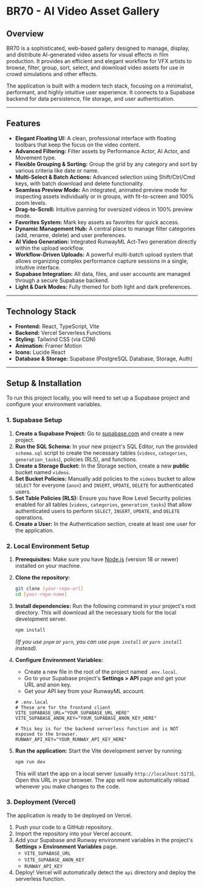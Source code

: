 # BR70 - AI Video Asset Gallery

## Overview

BR70 is a sophisticated, web-based gallery designed to manage, display, and distribute AI-generated video assets for visual effects in film production. It provides an efficient and elegant workflow for VFX artists to browse, filter, group, sort, select, and download video assets for use in crowd simulations and other effects.

The application is built with a modern tech stack, focusing on a minimalist, performant, and highly intuitive user experience. It connects to a Supabase backend for data persistence, file storage, and user authentication.

---

## Features

-   **Elegant Floating UI:** A clean, professional interface with floating toolbars that keep the focus on the video content.
-   **Advanced Filtering:** Filter assets by Performance Actor, AI Actor, and Movement type.
-   **Flexible Grouping & Sorting:** Group the grid by any category and sort by various criteria like date or name.
-   **Multi-Select & Batch Actions:** Advanced selection using Shift/Ctrl/Cmd keys, with batch download and delete functionality.
-   **Seamless Preview Mode:** An integrated, animated preview mode for inspecting assets individually or in groups, with fit-to-screen and 100% zoom levels.
-   **Drag-to-Scroll:** Intuitive panning for oversized videos in 100% preview mode.
-   **Favorites System:** Mark key assets as favorites for quick access.
-   **Dynamic Management Hub:** A central place to manage filter categories (add, rename, delete) and user preferences.
-   **AI Video Generation:** Integrated RunwayML Act-Two generation directly within the upload workflow.
-   **Workflow-Driven Uploads:** A powerful multi-batch upload system that allows organizing complex performance capture sessions in a single, intuitive interface.
-   **Supabase Integration:** All data, files, and user accounts are managed through a secure Supabase backend.
-   **Light & Dark Modes:** Fully themed for both light and dark preferences.

---

## Technology Stack

-   **Frontend:** React, TypeScript, Vite
-   **Backend:** Vercel Serverless Functions
-   **Styling:** Tailwind CSS (via CDN)
-   **Animation:** Framer Motion
-   **Icons:** Lucide React
-   **Database & Storage:** Supabase (PostgreSQL Database, Storage, Auth)

---

## Setup & Installation

To run this project locally, you will need to set up a Supabase project and configure your environment variables.

### 1. Supabase Setup

1.  **Create a Supabase Project:** Go to [supabase.com](https://supabase.com) and create a new project.
2.  **Run the SQL Schema:** In your new project's SQL Editor, run the provided `schema.sql` script to create the necessary tables (`videos`, `categories`, `generation_tasks`), policies (RLS), and functions.
3.  **Create a Storage Bucket:** In the Storage section, create a new **public** bucket named `videos`.
4.  **Set Bucket Policies:** Manually add policies to the `videos` bucket to allow `SELECT` for everyone (`anon`) and `INSERT`, `UPDATE`, `DELETE` for authenticated users.
5.  **Set Table Policies (RLS):** Ensure you have Row Level Security policies enabled for all tables (`videos`, `categories`, `generation_tasks`) that allow authenticated users to perform `SELECT`, `INSERT`, `UPDATE`, and `DELETE` operations.
6.  **Create a User:** In the Authentication section, create at least one user for the application.

### 2. Local Environment Setup

1.  **Prerequisites:** Make sure you have [Node.js](https://nodejs.org/) (version 18 or newer) installed on your machine.

2.  **Clone the repository:**
    ```bash
    git clone [your-repo-url]
    cd [your-repo-name]
    ```

3.  **Install dependencies:**
    Run the following command in your project's root directory. This will download all the necessary tools for the local development server.
    ```bash
    npm install
    ```
    *(If you use `pnpm` or `yarn`, you can use `pnpm install` or `yarn install` instead).*

4.  **Configure Environment Variables:**
    -   Create a new file in the root of the project named `.env.local`.
    -   Go to your Supabase project's **Settings > API** page and get your URL and anon key.
    -   Get your API key from your RunwayML account.

    ```
    # .env.local
    # These are for the frontend client
    VITE_SUPABASE_URL="YOUR_SUPABASE_URL_HERE"
    VITE_SUPABASE_ANON_KEY="YOUR_SUPABASE_ANON_KEY_HERE"
    
    # This key is for the backend serverless function and is NOT exposed to the browser.
    RUNWAY_API_KEY="YOUR_RUNWAY_API_KEY_HERE"
    ```

5.  **Run the application:**
    Start the Vite development server by running:
    ```bash
    npm run dev
    ```
    This will start the app on a local server (usually `http://localhost:5173`). Open this URL in your browser. The app will now automatically reload whenever you make changes to the code.

### 3. Deployment (Vercel)

The application is ready to be deployed on Vercel.

1.  Push your code to a GitHub repository.
2.  Import the repository into your Vercel account.
3.  Add your Supabase and Runway environment variables in the project's **Settings > Environment Variables** page.
    -   `VITE_SUPABASE_URL`
    -   `VITE_SUPABASE_ANON_KEY`
    -   `RUNWAY_API_KEY`
4.  Deploy! Vercel will automatically detect the `api` directory and deploy the serverless function.
